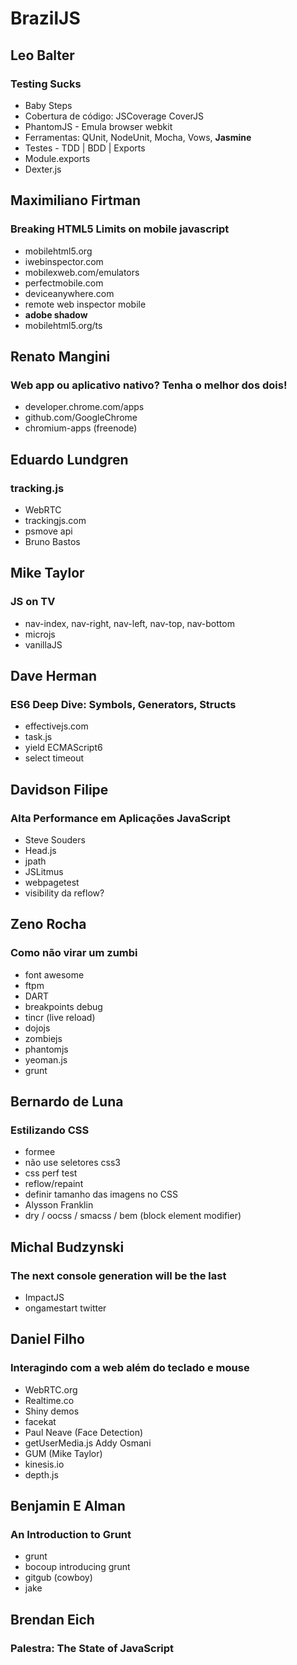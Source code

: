 # BrazilJS


## Leo Balter
### Testing Sucks

- Baby Steps
- Cobertura de código: JSCoverage CoverJS
- PhantomJS - Emula browser webkit
- Ferramentas: QUnit, NodeUnit, Mocha, Vows, **Jasmine**
- Testes - TDD | BDD | Exports
- Module.exports
- Dexter.js

## Maximiliano Firtman
### Breaking HTML5 Limits on mobile javascript

- mobilehtml5.org
- iwebinspector.com
- mobilexweb.com/emulators
- perfectmobile.com
- deviceanywhere.com
- remote web inspector mobile
- **adobe shadow**
- mobilehtml5.org/ts



## Renato Mangini
### Web app ou aplicativo nativo? Tenha o melhor dos dois!

- developer.chrome.com/apps
- github.com/GoogleChrome
- chromium-apps (freenode)


## Eduardo Lundgren
### tracking.js
- WebRTC
- trackingjs.com
- psmove api
- Bruno Bastos


## Mike Taylor
### JS on TV

- nav-index, nav-right, nav-left, nav-top, nav-bottom
- microjs
- vanillaJS



## Dave Herman
### ES6 Deep Dive: Symbols, Generators, Structs

- effectivejs.com
- task.js
- yield ECMAScript6
- select timeout


## Davidson Filipe
### Alta Performance em Aplicações JavaScript

- Steve Souders
- Head.js
- jpath
- JSLitmus
- webpagetest
- visibility da reflow?



## Zeno Rocha
### Como não virar um zumbi
- font awesome
- ftpm
- DART
- breakpoints debug
- tincr (live reload)
- dojojs
- zombiejs
- phantomjs
- yeoman.js
- grunt


## Bernardo de Luna
### Estilizando CSS
- formee
- não use seletores css3
- css perf test
- reflow/repaint
- definir tamanho das imagens no CSS
- Alysson Franklin
- dry / oocss / smacss / bem (block element modifier)


## Michal Budzynski
### The next console generation will be the last

- ImpactJS
- ongamestart twitter


## Daniel Filho
### Interagindo com a web além do teclado e mouse

- WebRTC.org
- Realtime.co
- Shiny demos
- facekat
- Paul Neave (Face Detection)
- getUserMedia.js Addy Osmani
- GUM (Mike Taylor)
- kinesis.io
- depth.js


## Benjamin E Alman
### An Introduction to Grunt
- grunt
- bocoup introducing grunt
- gitgub (cowboy)
- jake


## Brendan Eich
### Palestra: The State of JavaScript


